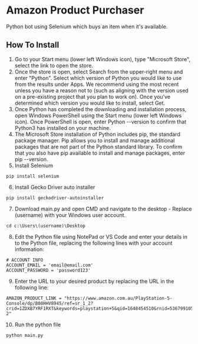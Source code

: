# Amazon Product Purchaser
Python bot using Selenium which buys an item when it's available.

## How To Install
1. Go to your Start menu (lower left Windows icon), type "Microsoft Store", select the link to open the store.
2. Once the store is open, select Search from the upper-right menu and enter "Python". Select which version of Python you would like to use from the results under Apps. We recommend using the most recent unless you have a reason not to (such as aligning with the version used on a pre-existing project that you plan to work on). Once you've determined which version you would like to install, select Get.
3. Once Python has completed the downloading and installation process, open Windows PowerShell using the Start menu (lower left Windows icon). Once PowerShell is open, enter Python --version to confirm that Python3 has installed on your machine.
4. The Microsoft Store installation of Python includes pip, the standard package manager. Pip allows you to install and manage additional packages that are not part of the Python standard library. To confirm that you also have pip available to install and manage packages, enter pip --version.
5. Install Selenium
```
pip install selenium
```
6. Install Gecko Driver auto installer
```
pip install geckodriver-autoinstaller
```
7. Download main.py and open CMD and navigate to the desktop - Replace (username) with your Windows user account.
```
cd c:\Users\(username)\Desktop
```
8. Edit the Python file using NotePad or VS Code and enter your details in to the Python file, replacing the following lines with your account information:
```
# ACCOUNT INFO
ACCOUNT_EMAIL = 'email@email.com'
ACCOUNT_PASSWORD = 'password123'
```
9. Enter the URL to your desired product by replacing the URL in the following line:
```
AMAZON_PRODUCT_LINK = "https://www.amazon.com.au/PlayStation-5-Console/dp/B08HHV8945/ref=sr_1_2?crid=1ZDXB7YRF1RXT&keywords=playstation+5&qid=1648454510&rnid=5367991051&s=videogames&sprefix=playstatio%2Caps%2C303&sr=1-2"
```
10. Run the python file
```
python main.py
```
